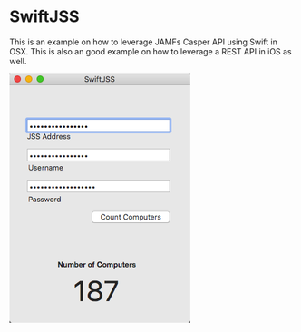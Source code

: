 # SwiftJSS

This is an example on how to leverage JAMFs Casper API using Swift in OSX.  This is also an good example on how to leverage 
a REST API in iOS as well.



![alt tag](https://github.com/jason-tratta/SwiftJSS/blob/master/SwiftJSS/Screen%20Shot.png)
